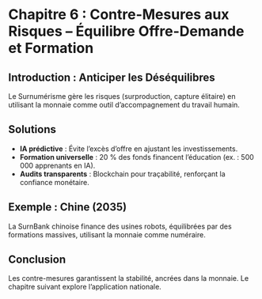 # Chapitre 6 : Contre-Mesures aux Risques – Équilibre Offre-Demande et Formation

## Introduction : Anticiper les Déséquilibres

Le Surnumérisme gère les risques (surproduction, capture élitaire) en utilisant la monnaie comme outil d’accompagnement du travail humain. <!-- NOTE : Ajouter un risque spécifique à l'Afrique, ex. : volatilité des matières premières -->

## Solutions

- **IA prédictive** : Évite l’excès d’offre en ajustant les investissements.  
- **Formation universelle** : 20 % des fonds financent l’éducation (ex. : 500 000 apprenants en IA).  
- **Audits transparents** : Blockchain pour traçabilité, renforçant la confiance monétaire. <!-- NOTE : Inclure un exemple de formation en Afrique, ex. : programme IA au Kenya -->

## Exemple : Chine (2035)

La SurnBank chinoise finance des usines robots, équilibrées par des formations massives, utilisant la monnaie comme numéraire. <!-- NOTE : Ajouter un exemple africain, ex. : équilibre offre-demande au Nigeria pour le pétrole -->

## Conclusion

Les contre-mesures garantissent la stabilité, ancrées dans la monnaie. Le chapitre suivant explore l’application nationale. <!-- NOTE : Transition vers un pilote africain -->